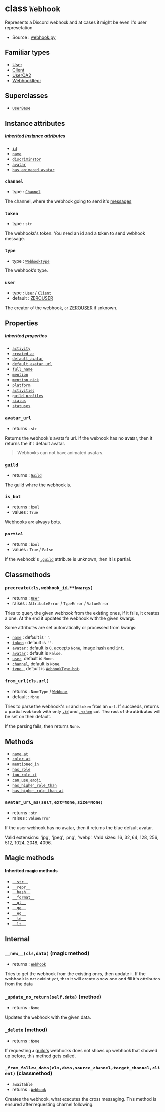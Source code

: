 # class `Webhook`

Represents a Discord webhook and at cases it might be even it's user
represetation.

- Source : [webhook.py](https://github.com/HuyaneMatsu/hata/blob/master/hata/webhook.py)

## Familiar types

- [User](User.md)
- [Client](Client.md)
- [UserOA2](UserOA2.md)
- [WebhookRepr](WebhookRepr.md)

## Superclasses

- [`UserBase`](UserBase.md)

## Instance attributes

##### Inherited instance attributes

- [`id`](UserBase.md#id)
- [`name`](UserBase.md#name)
- [`discriminator`](UserBase.md#discriminator)
- [`avatar`](UserBase.md#avatar)
- [`has_animated_avatar`](UserBase.md#has_animated_avatar)

### `channel`

- type : [`Channel`](CHANNEL_TYPES.md)

The channel, where the webhook going to send it's [messages](Message.md).

### `token`

- type : `str`

The webhooks's token. You need an id and a token to send webhook message.

### `type`

- type : [`WebhookType`](WebhookType.md)

The webhook's type.

### `user`

- type : [`User`](User.md) / [`Client`](Client.md)
- default : [ZEROUSER](ZEROUSER.md)

The creator of the webhook, or [ZEROUSER](ZEROUSER.md) if unknown.

## Properties

##### Inherited properties

- [`activity`](UserBase.md#activity)
- [`created_at`](UserBase.md#created_at)
- [`default_avatar`](UserBase.md#default_avatar)
- [`default_avatar_url`](UserBase.md#default_avatar_url)
- [`full_name`](UserBase.md#full_name)
- [`mention`](UserBase.md#mention)
- [`mention_nick`](UserBase.md#mention_nick)
- [`platform`](UserBase.md#platform)
- [`activities`](UserBase.md#activities)
- [`guild_profiles`](UserBase.md#guild_profiles)
- [`status`](UserBase.md#status)
- [`statuses`](UserBase.md#statuses)

### `avatar_url`

- returns : `str`

Returns the webhook's avatar's url. If the webhook has no avatar, then it
returns the it's default avatar.

> Webhooks can not have animated avatars.

### `guild`

- returns : [`Guild`](Guild.md)

The guild where the webhook is.

### `is_bot`

- returns : `bool`
- values : `True`

Webhooks are always bots.

### `partial`

- returns : `bool`
- values : `True` / `False`

If the webhook's [`.guild`](#guild) attribute is unknown, then it is partial.

## Classmethods

### `precreate(cls,webhook_id,**kwargs)`

- returns : [`User`](User.md)
- raises : `AttributeError` / `TypeError` / `ValueError`

Tries to query the given webhook from the existing ones, if it fails, it creates
a one. At the end it updates the webhook with the given kwargs.

Some attributes are set automatically or processed from kwargs:
- [`name`](#inherited-instance-attributes) : default is `''`.
- [`token`](#token) : default is `''`.
- [`avatar`](#inherited-instance-attributes) : default is `0`, accepts `None`,
[image hash](https://github.com/discordapp/discord-api-docs/blob/master/docs/Reference.md#cdn-endpoints)
and `int`.
- [`avatar`](#inherited-instance-attributes) : default is `False`.
- [`user`](#user), default is `None`.
- [`channel`](#channel), default is `None`.
- [`type_`](#type), default is
[`WebhookType.bot`](WebhookType.md#predefined-class-attributes).

### `from_url(cls,url)`

- returns : `NoneType` / [`Webhook`](Webhook.md)
- default : `None`

Tries to parse the webhook's `id` and `token` from an `url`. If succeeds,
returns a partial webhook with only [`.id`](#inherited-instance-attributes)
and [`.token`](#token) set. The rest of the attributes will be set on
their default.

If the parsing fails, then returns `None`.

## Methods

- [`name_at`](UserBase.md#name_atselfguild)
- [`color_at`](UserBase.md#color_atselfguild)
- [`mentioned_in`](UserBase.md#mentioned_inselfmessage)
- [`has_role`](UserBase.md#has_roleselfrole)
- [`top_role_at`](UserBase.md#top_role_atself-guild-defaultnone)
- [`can_use_emoji`](UserBase.md#can_use_emojiself-emoji)
- [`has_higher_role_than`](UserBase.md#has_higher_role_thanself-role)
- [`has_higher_role_than_at`](UserBase.md#has_higher_role_than_atself-user-guild)

### `avatar_url_as(self,ext=None,size=None)`

- returns : `str`
- raises : `ValueError`

If the user webhook has no avatar, then it returns the blue default avatar.

Valid extensions: 'jpg', 'jpeg', 'png', 'webp'.
Valid sizes: 16, 32, 64, 128, 256, 512, 1024, 2048, 4096.

## Magic methods

#### Inherited magic methods

- [`__str__`](UserBase.md#__str__self)
- [`__repr__`](UserBase.md#__repr__self)
- [`__hash__`](UserBase.md#__hash__self)
- [`__format__`](UserBase.md#__format__selfcode)
- [`__gt__`](UserBase.md#__gt__-__ge__-__eq__-__ne__-__le__-__lt__)
- [`__ge__`](UserBase.md#__gt__-__ge__-__eq__-__ne__-__le__-__lt__)
- [`__eq__`](UserBase.md#__gt__-__ge__-__eq__-__ne__-__le__-__lt__)
- [`__le__`](UserBase.md#__gt__-__ge__-__eq__-__ne__-__le__-__lt__)
- [`__lt__`](UserBase.md#__gt__-__ge__-__eq__-__ne__-__le__-__lt__)

## Internal

### `__new__(cls,data)` (magic method)

- returns : [`Webhook`](Webhook.md)

Tries to get the webhook from the existing ones, then update it. If the webhook
is not exisint yet, then it will create a new one and fill it's attributes from
the data.

### `_update_no_return(self,data)` (method)

- returns : `None`

Updates the webhook with the given data.

### `_delete` (method)

- returns : `None`

If requesting a [guild's](Guild.md) webhooks does not shows up webhook that
showed up before, this method gets called.

### `_from_follow_data(cls,data,source_channel,target_channel,client)` (classmethod)

- `awaitable`
- returns : [`Webhook`](Webhook.md)

Creates the webhook, what executes the cross messaging. This method is ensured
after requesting channel following.
